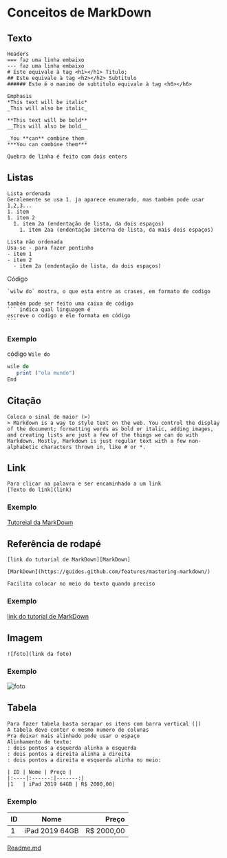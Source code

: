 # Conceitos de MarkDown

## Texto

````
Headers
=== faz uma linha embaixo 
--- faz uma linha embaixo 
# Este equivale à tag <h1></h1> Titulo;
## Este equivale à tag <h2></h2> Subtitulo
###### Este é o maximo de subtitulo equivale à tag <h6></h6>

Emphasis
*This text will be italic*
_This will also be italic_

**This text will be bold**
__This will also be bold__

_You **can** combine them_
***You can combine them***

Quebra de linha é feito com dois enters 

````

## Listas 
````
Lista ordenada 
Geralemente se usa 1. ja aparece enumerado, mas também pode usar 1,2,3...
1. item 
1. item 2
  1. item 2a (endentação de lista, da dois espaços)
    1. item 2aa (endentação interna de lista, da mais dois espaços)

Lista não ordenada
Usa-se - para fazer pontinho
- item 1
- item 2
  - item 2a (endentação de lista, da dois espaços)
````
Código
````
`wilw do` mostra, o que esta entre as crases, em formato de codigo 

também pode ser feito uma caixa de código
``` indica qual linguagem é
escreve o codigo e ele formata em código
```
````
### Exemplo
 código `Wile do`

 ```js
 wile do
    print ("ola mundo")
 End
 ```

## Citação
````
Coloca o sinal de maior (>)
> Markdown is a way to style text on the web. You control the display of the document; formatting words as bold or italic, adding images, and creating lists are just a few of the things we can do with Markdown. Mostly, Markdown is just regular text with a few non-alphabetic characters thrown in, like # or *.

````

## Link
````
Para clicar na palavra e ser encaminhado a um link
[Texto do link](link)
````
### Exemplo
[Tutoreial da MarkDown](https://guides.github.com/features/mastering-markdown/)

## Referência de rodapé

````
[link do tutorial de MarkDown][MarkDown]

[MarkDown](https://guides.github.com/features/mastering-markdown/)

Facilita colocar no meio do texto quando preciso
````
### Exemplo

[link do tutorial de MarkDown][MarkDown]

[MarkDown]: https://guides.github.com/features/mastering-markdown/

## Imagem 

````
![foto](link da foto)
````
### Exemplo

![foto](https://encrypted-tbn0.gstatic.com/images?q=tbn:ANd9GcRddTGqPw1D-Zh0Pb1GZFBM0PXDe_2Q94Dp2g&usqp=CAU)

## Tabela
````
Para fazer tabela basta serapar os itens com barra vertical (|)
A tabela deve conter o mesmo numero de colunas 
Pra deixar mais alinhado pode usar o espaço
Alinhamento de texto:
: dois pontos a esquerda alinha a esquerda
: dois pontos a direita alinha a direita
: dois pontos a direita e esquerda alinha no meio:

| ID | Nome | Preço |
|:----|:------:|-------:|
|1   | iPad 2019 64GB | R$ 2000,00|
````

### Exemplo
| ID | Nome | Preço |
|:----|:------:|-------:|
|1   | iPad 2019 64GB | R$ 2000,00|

[Readme.md](https://github.com/LuanaGarcia/exercise-markdown/blob/master/README.md)


